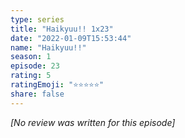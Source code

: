 ```yaml
---
type: series
title: "Haikyuu!! 1x23"
date: "2022-01-09T15:53:44"
name: "Haikyuu!!"
season: 1
episode: 23
rating: 5
ratingEmoji: "⭐️⭐️⭐️⭐️⭐️"
share: false
---
```


*[No review was written for this episode]*
